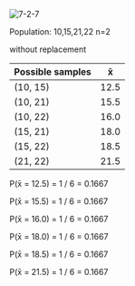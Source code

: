 ![7-2-7](https://github.com/user-attachments/assets/f8eb5aef-1cf9-483d-8ef2-68ed15f2e376)

Population: 10,15,21,22 n=2 

without replacement

| Possible samples  |   x̄ |
|----------------   |---- | 
| (10, 15)          |12.5 |
| (10, 21)          |15.5 |
| (10, 22)          |16.0 |
| (15, 21)          |18.0 |
| (15, 22)          |18.5 |
| (21, 22)          |21.5 |

P(x̄ = 12.5) = 1 / 6 = 0.1667

P(x̄ = 15.5) = 1 / 6 = 0.1667

P(x̄ = 16.0) = 1 / 6 = 0.1667

P(x̄ = 18.0) = 1 / 6 = 0.1667

P(x̄ = 18.5) = 1 / 6 = 0.1667

P(x̄ = 21.5) = 1 / 6 = 0.1667


